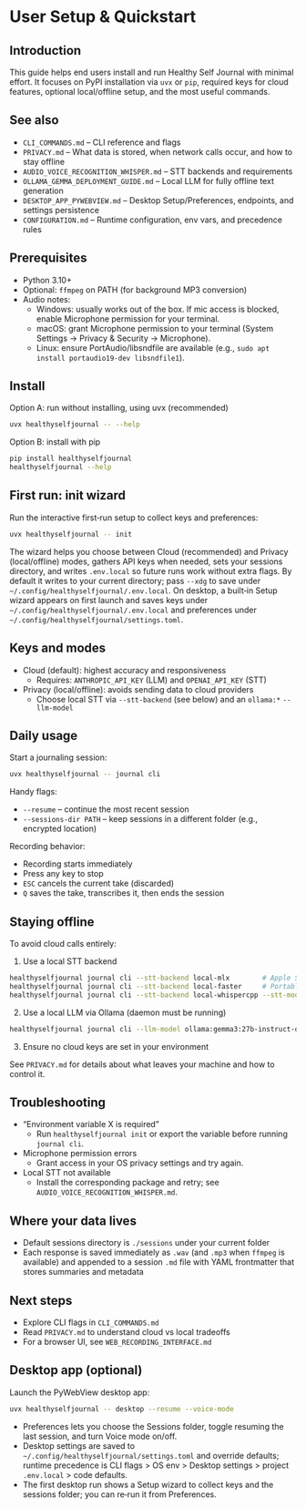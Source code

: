 # User Setup & Quickstart

## Introduction
This guide helps end users install and run Healthy Self Journal with minimal effort. It focuses on PyPI installation via `uvx` or `pip`, required keys for cloud features, optional local/offline setup, and the most useful commands.

## See also
- `CLI_COMMANDS.md` – CLI reference and flags
- `PRIVACY.md` – What data is stored, when network calls occur, and how to stay offline
- `AUDIO_VOICE_RECOGNITION_WHISPER.md` – STT backends and requirements
- `OLLAMA_GEMMA_DEPLOYMENT_GUIDE.md` – Local LLM for fully offline text generation
- `DESKTOP_APP_PYWEBVIEW.md` – Desktop Setup/Preferences, endpoints, and settings persistence
- `CONFIGURATION.md` – Runtime configuration, env vars, and precedence rules

## Prerequisites
- Python 3.10+
- Optional: `ffmpeg` on PATH (for background MP3 conversion)
- Audio notes:
  - Windows: usually works out of the box. If mic access is blocked, enable Microphone permission for your terminal.
  - macOS: grant Microphone permission to your terminal (System Settings → Privacy & Security → Microphone).
  - Linux: ensure PortAudio/libsndfile are available (e.g., `sudo apt install portaudio19-dev libsndfile1`).

## Install

Option A: run without installing, using uvx (recommended)
```bash
uvx healthyselfjournal -- --help
```

Option B: install with pip
```bash
pip install healthyselfjournal
healthyselfjournal --help
```

## First run: init wizard
Run the interactive first‑run setup to collect keys and preferences:
```bash
uvx healthyselfjournal -- init
```
The wizard helps you choose between Cloud (recommended) and Privacy (local/offline) modes, gathers API keys when needed, sets your sessions directory, and writes `.env.local` so future runs work without extra flags. By default it writes to your current directory; pass `--xdg` to save under `~/.config/healthyselfjournal/.env.local`.
On desktop, a built‑in Setup wizard appears on first launch and saves keys under `~/.config/healthyselfjournal/.env.local` and preferences under `~/.config/healthyselfjournal/settings.toml`.

## Keys and modes
- Cloud (default): highest accuracy and responsiveness
  - Requires: `ANTHROPIC_API_KEY` (LLM) and `OPENAI_API_KEY` (STT)
- Privacy (local/offline): avoids sending data to cloud providers
  - Choose local STT via `--stt-backend` (see below) and an `ollama:*` `--llm-model`

## Daily usage
Start a journaling session:
```bash
uvx healthyselfjournal -- journal cli
```

Handy flags:
- `--resume` – continue the most recent session
- `--sessions-dir PATH` – keep sessions in a different folder (e.g., encrypted location)

Recording behavior:
- Recording starts immediately
- Press any key to stop
- `ESC` cancels the current take (discarded)
- `Q` saves the take, transcribes it, then ends the session

## Staying offline
To avoid cloud calls entirely:
1) Use a local STT backend
```bash
healthyselfjournal journal cli --stt-backend local-mlx        # Apple Silicon
healthyselfjournal journal cli --stt-backend local-faster     # Portable CPU/GPU
healthyselfjournal journal cli --stt-backend local-whispercpp --stt-model /path/to/model.gguf
```
2) Use a local LLM via Ollama (daemon must be running)
```bash
healthyselfjournal journal cli --llm-model ollama:gemma3:27b-instruct-q4_K_M
```
3) Ensure no cloud keys are set in your environment

See `PRIVACY.md` for details about what leaves your machine and how to control it.

## Troubleshooting
- “Environment variable X is required”
  - Run `healthyselfjournal init` or export the variable before running `journal cli`.
- Microphone permission errors
  - Grant access in your OS privacy settings and try again.
- Local STT not available
  - Install the corresponding package and retry; see `AUDIO_VOICE_RECOGNITION_WHISPER.md`.

## Where your data lives
- Default sessions directory is `./sessions` under your current folder
- Each response is saved immediately as `.wav` (and `.mp3` when `ffmpeg` is available) and appended to a session `.md` file with YAML frontmatter that stores summaries and metadata

## Next steps
- Explore CLI flags in `CLI_COMMANDS.md`
- Read `PRIVACY.md` to understand cloud vs local tradeoffs
- For a browser UI, see `WEB_RECORDING_INTERFACE.md`

## Desktop app (optional)

Launch the PyWebView desktop app:
```bash
uvx healthyselfjournal -- desktop --resume --voice-mode
```
- Preferences lets you choose the Sessions folder, toggle resuming the last session, and turn Voice mode on/off.
- Desktop settings are saved to `~/.config/healthyselfjournal/settings.toml` and override defaults; runtime precedence is CLI flags > OS env > Desktop settings > project `.env.local` > code defaults.
- The first desktop run shows a Setup wizard to collect keys and the sessions folder; you can re‑run it from Preferences.


